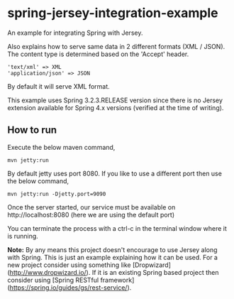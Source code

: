 spring-jersey-integration-example
=================================

An example for integrating Spring with Jersey.

Also explains how to serve same data in 2 different formats (XML / JSON).
The content type is determined based on the 'Accept' header.


    'text/xml' => XML
    'application/json' => JSON

By default it will serve XML format.

This example uses Spring 3.2.3.RELEASE version since there is no Jersey extension available for Spring 4.x versions (verified at the time of writing).

## How to run

Execute the below maven command,

    mvn jetty:run

By default jetty uses port 8080. If you like to use a different port then use the below command,

    mvn jetty:run -Djetty.port=9090

Once the server started, our service must be available on http://localhost:8080 (here we are using the default port)

You can terminate the process with a ctrl-c in the terminal window where it is running.


**Note:**
By any means this project doesn't encourage to use Jersey along with Spring. This is just an example explaining how it can be used.
For a new project consider using something like [Dropwizard] (http://www.dropwizard.io/).
If it is an existing Spring based project then consider using [Spring RESTful framework] (https://spring.io/guides/gs/rest-service/).
